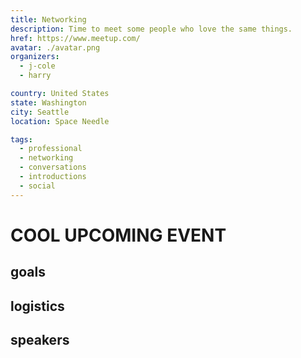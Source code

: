 ```yaml
---
title: Networking
description: Time to meet some people who love the same things.
href: https://www.meetup.com/
avatar: ./avatar.png
organizers:
  - j-cole
  - harry

country: United States
state: Washington
city: Seattle
location: Space Needle

tags:
  - professional
  - networking
  - conversations
  - introductions
  - social
---
```


# COOL UPCOMING EVENT

## goals

## logistics

## speakers
